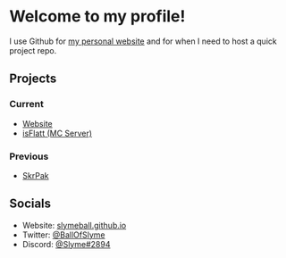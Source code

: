 <h1>Welcome to my profile!</h1>
<p>I use Github for <a href="https://slymeball.github.io">my personal website</a> and for when I need to host a quick project repo.</p>

<h2>Projects</h2>
<h3>Current</h3>
<ul>
  <li><a href="https://slymeball.github.io">Website</a></li>
  <li><a href="https://github.com/Slymeball/isFlatt">isFlatt (MC Server)</a>
</ul>
<h3>Previous</h3>
<ul>
  <li><a href="https://github.com/Slymeball/SkrPak">SkrPak</a></li>
</ul>

<h2>Socials</h2>
<ul>
  <li>Website: <a href="https://slymeball.github.io">slymeball.github.io</a></li>
  <li>Twitter: <a href="https://twitter.com/BallOfSlyme">@BallOfSlyme</a></li>
  <li>Discord: <a href="https://dsc.bio/Slyme">@Slyme#2894</a></li>
</ul>
